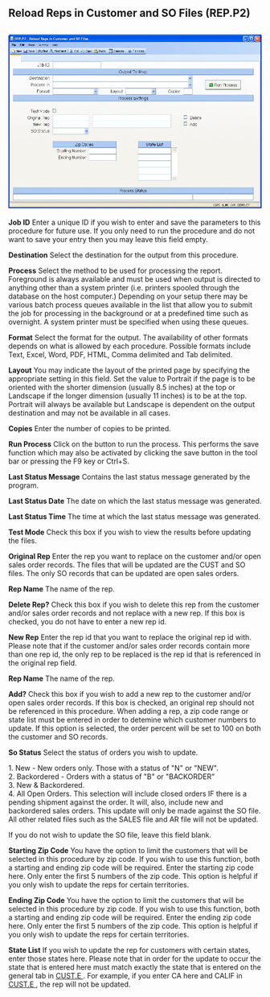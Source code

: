 ##  Reload Reps in Customer and SO Files (REP.P2)

<PageHeader />

##

![](./REP-P2-1.jpg)

**Job ID** Enter a unique ID if you wish to enter and save the parameters to
this procedure for future use. If you only need to run the procedure and do
not want to save your entry then you may leave this field empty.  
  
**Destination** Select the destination for the output from this procedure.  
  
**Process** Select the method to be used for processing the report. Foreground
is always available and must be used when output is directed to anything other
than a system printer (i.e. printers spooled through the database on the host
computer.) Depending on your setup there may be various batch process queues
available in the list that allow you to submit the job for processing in the
background or at a predefined time such as overnight. A system printer must be
specified when using these queues.  
  
**Format** Select the format for the output. The availability of other formats
depends on what is allowed by each procedure. Possible formats include Text,
Excel, Word, PDF, HTML, Comma delimited and Tab delimited.  
  
**Layout** You may indicate the layout of the printed page by specifying the
appropriate setting in this field. Set the value to Portrait if the page is to
be oriented with the shorter dimension (usually 8.5 inches) at the top or
Landscape if the longer dimension (usually 11 inches) is to be at the top.
Portrait will always be available but Landscape is dependent on the output
destination and may not be available in all cases.  
  
**Copies** Enter the number of copies to be printed.  
  
**Run Process** Click on the button to run the process. This performs the save
function which may also be activated by clicking the save button in the tool
bar or pressing the F9 key or Ctrl+S.  
  
**Last Status Message** Contains the last status message generated by the
program.  
  
**Last Status Date** The date on which the last status message was generated.  
  
**Last Status Time** The time at which the last status message was generated.  
  
**Test Mode** Check this box if you wish to view the results before updating
the files.  
  
**Original Rep** Enter the rep you want to replace on the customer and/or open
sales order records. The files that will be updated are the CUST and SO files.
The only SO records that can be updated are open sales orders.  
  
**Rep Name** The name of the rep.  
  
**Delete Rep?** Check this box if you wish to delete this rep from the
customer and/or sales order records and not replace with a new rep. If this
box is checked, you do not have to enter a new rep id.  
  
**New Rep** Enter the rep id that you want to replace the original rep id
with. Please note that if the customer and/or sales order records contain more
than one rep id, the only rep to be replaced is the rep id that is referenced
in the original rep field.  
  
**Rep Name** The name of the rep.  
  
**Add?** Check this box if you wish to add a new rep to the customer and/or
open sales order records. If this box is checked, an original rep should not
be referenced in this procedure. When adding a rep, a zip code range or state
list must be entered in order to detemine which customer numbers to update. If
this option is selected, the order percent will be set to 100 on both the
customer and SO records.  
  
**So Status** Select the status of orders you wish to update.  
  
1\. New - New orders only. Those with a status of "N" or "NEW".  
2\. Backordered - Orders with a status of "B" or "BACKORDER"  
3\. New & Backordered.  
4\. All Open Orders. This selection will include closed orders IF there is a
pending shipment against the order. It will, also, include new and backordered
sales orders. This update will only be made against the SO file. All other
related files such as the SALES file and AR file will not be updated.  
  
If you do not wish to update the SO file, leave this field blank.  
  
**Starting Zip Code** You have the option to limit the customers that will be
selected in this procedure by zip code. If you wish to use this function, both
a starting and ending zip code will be required. Enter the starting zip code
here. Only enter the first 5 numbers of the zip code. This option is helpful
if you only wish to update the reps for certain territories.  
  
**Ending Zip Code** You have the option to limit the customers that will be
selected in this procedure by zip code. If you wish to use this function, both
a starting and ending zip code will be required. Enter the ending zip code
here. Only enter the first 5 numbers of the zip code. This option is helpful
if you only wish to update the reps for certain territories.  
  
**State List** If you wish to update the rep for customers with certain states, enter those states here. Please note that in order for the update to occur the state that is entered here must match exactly the state that is entered on the general tab in [ CUST.E ](../../../../../rover/AP-OVERVIEW/AP-ENTRY/ACCT-CONTROL/ACCT-CONTROL-1/ar-e/CUST-E) . For example, if you enter CA here and CALIF in [ CUST.E ](../../../../../rover/AP-OVERVIEW/AP-ENTRY/ACCT-CONTROL/ACCT-CONTROL-1/ar-e/CUST-E) , the rep will not be updated.   
  
  
<badge text= "Version 8.10.57" vertical="middle" />

<PageFooter />